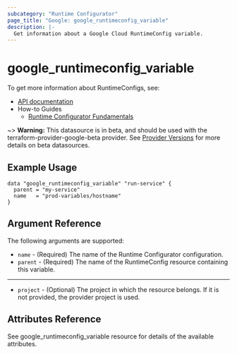 ```yaml
---
subcategory: "Runtime Configurator"
page_title: "Google: google_runtimeconfig_variable"
description: |-
  Get information about a Google Cloud RuntimeConfig variable.
---
```


# google\_runtimeconfig\_variable

To get more information about RuntimeConfigs, see:

* [API documentation](https://cloud.google.com/deployment-manager/runtime-configurator/reference/rest/v1beta1/projects.configs)
* How-to Guides
    * [Runtime Configurator Fundamentals](https://cloud.google.com/deployment-manager/runtime-configurator/)

~> **Warning:** This datasource is in beta, and should be used with the terraform-provider-google-beta provider.
See [Provider Versions](https://terraform.io/docs/providers/google/guides/provider_versions.html) for more details on beta datasources.

## Example Usage

```hcl
data "google_runtimeconfig_variable" "run-service" {
  parent = "my-service"
  name   = "prod-variables/hostname"
}
```

## Argument Reference

The following arguments are supported:

* `name` - (Required) The name of the Runtime Configurator configuration.
* `parent` - (Required) The name of the RuntimeConfig resource containing this variable.

- - -

* `project` - (Optional) The project in which the resource belongs. If it
    is not provided, the provider project is used.

## Attributes Reference

See google_runtimeconfig_variable resource for details of the available attributes.
